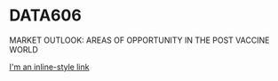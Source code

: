 # DATA606
MARKET OUTLOOK: AREAS OF OPPORTUNITY IN THE POST VACCINE WORLD

[I'm an inline-style link](https://www.google.com)

